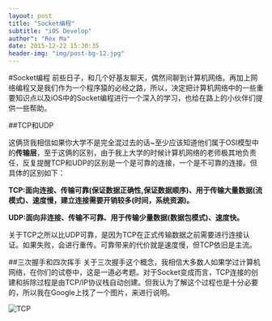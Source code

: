 ```yaml
---
layout: post
title: "Socket编程"
subtitle: "iOS Develop"
author": "Rex Ma"
date: 2015-12-22 15:30:35
header-img: "img/post-bg-12.jpg"
---
```


#Socket编程
前些日子，和几个好基友聊天，偶然间聊到计算机网络。再加上网络编程又是我们作为一个程序猿的必经之路，所以，决定把计算机网络中的一些重要知识点以及iOS中的Socket编程进行一个深入的学习，也给在路上的小伙伴们提供一些帮助。

##TCP和UDP

这俩货我相信如果你大学不是完全混过去的话~至少应该知道他们属于OSI模型中的**传输层**，至于这俩的区别，由于我上大学的时候计算机网络的老师极其地负责任，反复提醒TCP和UDP的区别是一个是可靠的连接，一个是不可靠的连接。但具体的区别如下：

**TCP:面向连接、传输可靠(保证数据正确性,保证数据顺序)、用于传输大量数据(流模式)、速度慢，建立连接需要开销较多(时间，系统资源)。**

**UDP:面向非连接、传输不可靠、用于传输少量数据(数据包模式)、速度快。**

关于TCP之所以比UDP可靠，是因为TCP在正式传输数据之前需要进行连接认证。如果失败，会进行重传。可靠带来的代价就是速度慢，但TCP依旧是主流。

##三次握手和四次挥手
关于三次握手这个概念，我相信大多数人如果学过计算机网络，在你们的试卷中，这是一道必考题。对于Socket变成而言，TCP连接的创建和拆除过程是由TCP/IP协议栈自动创建。但我认为了解这个过程也是十分必要的，所以我在Google上找了一个图片，来进行说明。

![TCP](http://machaotest.oss-cn-beijing.aliyuncs.com/picture%2FSocket%20TCP.png)